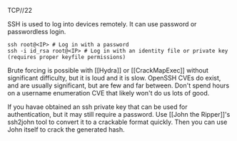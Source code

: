 TCP//22

SSH is used to log into devices remotely. It can use password or passwordless login. 

```shell
ssh root@<IP> # Log in with a password
ssh -i id_rsa root@<IP> # Log in with an identity file or private key (requires proper keyfile permissions)
```

Brute forcing is possible with [[Hydra]] or [[CrackMapExec]] without significant difficulty, but it is loud and it is slow. OpenSSH CVEs do exist, and are usually significant, but are few and far between. Don't spend hours on a username enumeration CVE that likely won't do us lots of good. 

If you havae obtained an ssh private key that can be used for authentication, but it may still require a password. Use [[John the Ripper]]'s ssh2john tool to convert it to a crackable format quickly. Then you can use John itself to crack the generated hash. 

